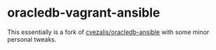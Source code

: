 # oracledb-vagrant-ansible
This essentially is a fork of [cvezalis/oracledb-ansible](https://github.com/cvezalis/oracledb-ansible) with some minor
personal tweaks.
